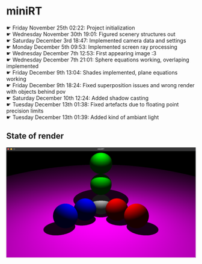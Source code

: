 # miniRT
☛ Friday November 25th 02:22: Project initialization
<br />☛ Wednesday November 30th 19:01: Figured scenery structures out
<br />☛ Saturday December 3rd 18:47: Implemented camera data and settings
<br />☛ Monday December 5th 09:53: Implemented screen ray processing
<br />☛ Wednesday December 7th 12:53: First appearing image :3
<br />☛ Wednesday December 7th 21:01: Sphere equations working, overlaping implemented
<br />☛ Friday December 9th 13:04: Shades implemented, plane equations working
<br />☛ Friday December 9th 18:24: Fixed superposition issues and wrong render with objects behind pov
<br />☛ Saturday December 10th 12:24: Added shadow casting
<br />☛ Tuesday December 13th 01:38: Fixed artefacts due to floating point precision limits
<br />☛ Tuesday December 13th 01:39: Added kind of ambiant light
## State of render
![Alt text](shot.png?raw=true "Render")
